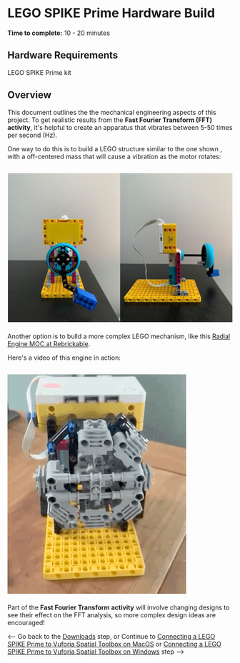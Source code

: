 # LEGO SPIKE Prime Hardware Build

**Time to complete:** 10 - 20 minutes

## Hardware Requirements
LEGO SPIKE Prime kit

## Overview
This document outlines the the mechanical engineering aspects of this project. To get realistic results from the **Fast Fourier Transform (FFT) activity**, it's helpful to create an apparatus that vibrates between 5-50 times per second (Hz).

One way to do this is to build a LEGO structure similar to the one shown , with a off-centered mass that will cause a vibration as the motor rotates:
## ![Simple Vibrating Motor](https://github.com/PTC-Academic/LEGO-Spatial-Computing-Project/blob/master/Documentation/images/3-simple-build.png)

Another option is to bulld a more complex LEGO mechanism, like this [Radial Engine MOC at Rebrickable](https://rebrickable.com/mocs/MOC-3247/martijnnab/8-cylinder-radial-aircraft-engine/#details).

Here's a video of this engine in action:
## ![Radial Engine video](https://github.com/PTC-Academic/LEGO-Spatial-Computing-Project/blob/master/Documentation/images/radial-engine.gif)

Part of the **Fast Fourier Transform activity** will involve changing designs to see their effect on the FFT analysis, so more complex design ideas are encouraged!

<-- Go back to the [Downloads](https://github.com/PTC-Academic/LEGO-Spatial-Computing-Project/blob/master/Documentation/2-Downloads.md) step, or Continue to [Connecting a LEGO SPIKE Prime to Vuforia Spatial Toolbox on MacOS](https://github.com/PTC-Academic/LEGO-Spatial-Computing-Project/blob/master/Documentation/4a-Connect-Prime-to-Toolbox-Mac.md) or [Connecting a LEGO SPIKE Prime to Vuforia Spatial Toolbox on Windows](https://github.com/PTC-Academic/LEGO-Spatial-Computing-Project/blob/master/Documentation/4b-Connect-Prime-to-Toolbox-Win.md) step -->

